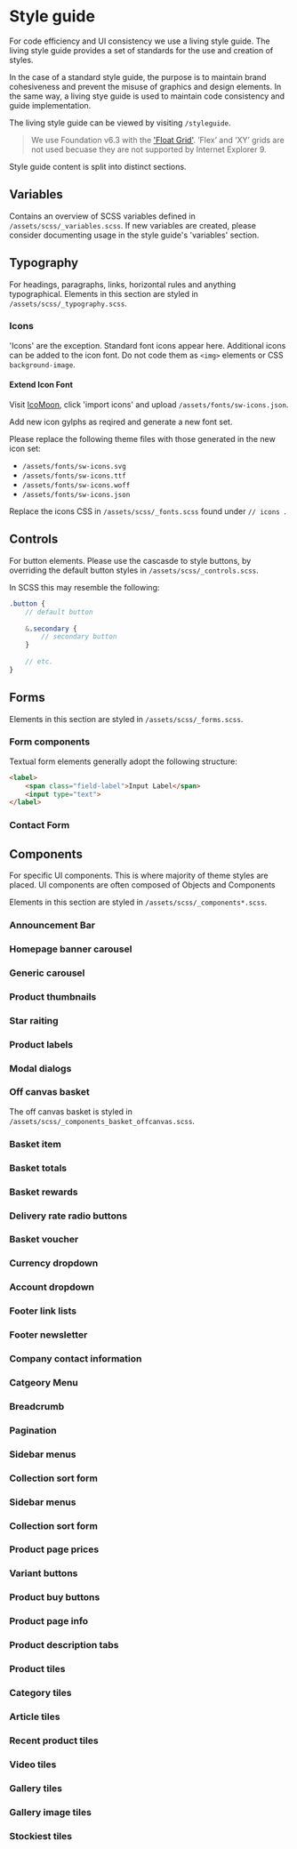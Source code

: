 # Style guide #
For code efficiency and UI consistency we use a living style guide. The living style guide provides a set of standards for the use and creation of styles.

In the case of a standard style guide, the purpose is to maintain brand cohesiveness and prevent the misuse of graphics and design elements. In the same way, a living stye guide is used to maintain code consistency and guide implementation.

The living style guide can be viewed by visiting `/styleguide`.

> We use Foundation v6.3 with the ['Float Grid'](https://foundation.zurb.com/sites/docs/grid.html). ’Flex’ and ‘XY’ grids are not used becuase they are not supported by Internet Explorer 9.

Style guide content is split into distinct sections.  

## Variables ##
Contains an overview of SCSS variables defined in `/assets/scss/_variables.scss`.
If new variables are created, please consider documenting usage in the style guide's 'variables' section.

## Typography ##
For headings, paragraphs, links, horizontal rules and anything typographical. Elements in this section are styled in `/assets/scss/_typography.scss`.

### Icons ###
'Icons' are the exception. Standard font icons appear here. Additional icons can be added to the icon font. Do not code them as `<img>` elements or CSS `background-image`.

#### Extend Icon Font ####
Visit [IcoMoon](https://icomoon.io/app/), click 'import icons' and upload `/assets/fonts/sw-icons.json`.

Add new icon gylphs as reqired and generate a new font set.

Please replace the following theme files with those generated in the new icon set:
* `/assets/fonts/sw-icons.svg`
* `/assets/fonts/sw-icons.ttf`
* `/assets/fonts/sw-icons.woff`
* `/assets/fonts/sw-icons.json`

Replace the icons CSS in `/assets/scss/_fonts.scss` found under `// icons `.

## Controls ##
For button elements. Please use the cascasde to style buttons, by overriding the default button styles in `/assets/scss/_controls.scss`.

In SCSS this may resemble the following:
```scss
.button {
    // default button
    
    &.secondary {
        // secondary button
    }
    
    // etc.
}
```

## Forms ##
Elements in this section are styled in `/assets/scss/_forms.scss`.

### Form components ###
Textual form elements generally adopt the following structure:
```html
<label>
    <span class="field-label">Input Label</span>
    <input type="text">
</label>
````


### Contact Form ###

## Components ##
For specific UI components. This is where majority of theme styles are placed. UI components are often composed of Objects and Components

Elements in this section are styled in `/assets/scss/_components*.scss`.

### Announcement Bar ###

### Homepage banner carousel ###

### Generic carousel ###

### Product thumbnails ###

### Star raiting ###

### Product labels ###

### Modal dialogs ###

### Off canvas basket ###
The off canvas basket is styled in `/assets/scss/_components_basket_offcanvas.scss`.

### Basket item ###

### Basket totals ###

### Basket rewards ###

### Delivery rate radio buttons ###

### Basket voucher ###

### Currency dropdown ###

### Account dropdown ###

### Footer link lists ###

### Footer newsletter ###

### Company contact information ###

### Catgeory Menu ###

### Breadcrumb ###

### Pagination ###

### Sidebar menus ###

### Collection sort form ###

### Sidebar menus ###

### Collection sort form ###

### Product page prices ###

### Variant buttons ###

### Product buy buttons ###

### Product page info ###

### Product description tabs ###

### Product tiles ###

### Category tiles ###

### Article tiles ###

### Recent product tiles ###

### Video tiles ###

### Gallery tiles ###

### Gallery image tiles ###

### Stockiest tiles ###









